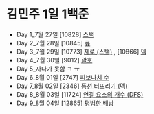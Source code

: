 # 김민주 1일 1백준

-   Day 1_7월 27일 [10828] [스택](./230727_day1/day1_10828_스택.py)
-   Day 2_7월 28일 [10845] [큐](./230728_day2/day2_10845_큐.py)
-   Day 3_7월 29일 [10773] [제로 (스택)](./230729_day3/day3_10773_제로_(스택).py) , [10866] [덱](./230729_day3/day3_10866_덱.py)
-   Day 4_7월 30일 [9012] [괄호](./230730_day4/day4_9012_괄호.py)
-   Day 5_자다가 못함 ㅋ ㅠ
-   Day 6_8월 01일 [2747] [피보나치 수](./230801_day6/day6_2747_피보나치_수.py)
-   Day 7_8월 02일 [2346] [풍선 터뜨리기 (덱)](./230802_day7/day7_2346_풍선_터뜨리기_(덱).py)
-   Day 8_8월 03일 [11724] [연결 요소의 개수 (DFS)](./230803_day8/day8_11724_연결_요소의_개수_(DFS).py)
-   Day 9_8월 04일 [12865] [평범한 배낭](./230804_day9/day9_12865_평범한_배낭.py)